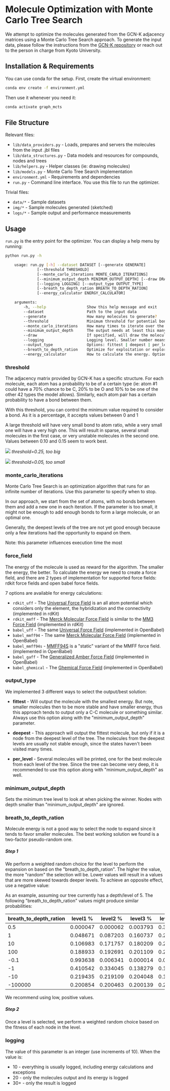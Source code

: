 # Molecule Optimization with Monte Carlo Tree Search

We attempt to optimize the molecules generated from the GCN-K adjacency matrices using a Monte Carlo Tree Search approach.
To generate the input data, please follow the instructions from the [GCN-K repository](https://github.com/clinfo/GraphCNN)
or reach out to the person in charge from Kyoto University.

## Installation & Requirements

You can use conda for the setup. First, create the virtual environment:
```bash
conda env create -f environment.yml
```

Then use it whenever you need it:
```bash
conda activate graph_mcts
```

## File Structure

Relevant files:
- `lib/data_providers.py` - Loads, prepares and servers the molecules from the input .jbl files
- `lib/data_structures.py` - Data models and resources for compounds, nodes and trees
- `lib/helpers.py` - Helper classes (ie: drawing molecules)
- `lib/models.py` - Monte Carlo Tree Search implementation
- `environment.yml` - Requirements and dependencies
- `run.py` - Command line interface. You use this file to run the optimizer.

Trivial files:
- `data/*` - Sample datasets
- `img/*` - Sample molecules generated (sketched)
- `logs/*` - Sample output and performance measurements

## Usage

`run.py` is the entry point for the optimizer. You can display a help menu by running:
```bash
python run.py -h

    usage: run.py [-h] --dataset DATASET [--generate GENERATE]
              [--threshold THRESHOLD]
              [--monte_carlo_iterations MONTE_CARLO_ITERATIONS]
              [--minimum_output_depth MINIMUM_OUTPUT_DEPTH] [--draw DRAW]
              [--logging LOGGING] [--output_type OUTPUT_TYPE]
              [--breath_to_depth_ration BREATH_TO_DEPTH_RATION]
              [--energy_calculator ENERGY_CALCULATOR]

    arguments:
        -h, --help                  Show this help message and exit
        --dataset                   Path to the input data
        --generate                  How many molecules to generate?
        --threshold                 Minimum threshold for potential bonds
        --monte_carlo_iterations    How many times to iterate over the tree
        --minimum_output_depth      The output needs at least this many bonds
        --draw                      If specified, will draw the molecules to this folder
        --logging                   Logging level. Smaller number means more logs
        --output_type               Options: fittest | deepest | per_level
        --breath_to_depth_ration    Optimize for exploitation or exploration
        --energy_calculator         How to calculate the energy. Options: rdkit_uff | rdkit_mmff | babel_uff | babel_mmff94 | babel_mmff94s | babel_gaff | babel_ghemical

```

### threshold

The adjacency matrix provided by GCN-K has a specific structure. For each molecule, each atom has a probability
to be of a certain type (ie: atom #1 could have a 70% chance to be C, 20% to be O and 10% to be one of the other 
42 types the model allows). Similarly, each atom pair has a certain probability to have a bond between them.

With this threshold, you can control the minimum value required to consider a bond. As it is a percentage, 
it accepts values between 0 and 1

A large threshold will have very small bond to atom ratio, while a very small one will have a very high one. This
will result in sparse, several small molecules in the first case, or very unstable molecules in the second one. 
Values between 0.10 and 0.15 seem to work best.

![](img/15664526171860650.png)
*threshold=0.25, too big*

![](img/15664525442788234.png)
*threshold=0.05, too small*

### monte_carlo_iterations
Monte Carlo Tree Search is an optimization algorithm that runs for an infinite number of iterations. 
Use this parameter to specify when to stop.

In our approach, we start from the set of atoms, with no bonds between them and add a new one in each iteration.
If the parameter is too small, it might not be enough to add enough bonds to form a large molecule, or an optimal one.

Generally, the deepest levels of the tree are not yet good enough because only a few iterations had the opportunity 
to expand on them.

Note: this parameter influences execution time the most

### force_field
The energy of the molecule is used as reward for the algorithm. The smaller the energy, the better.
To calculate the energy we need to create a force field, and there are 2 types of implementation for 
supported force fields: rdkit force fields and open babel force fields.


7 options are available for energy calculations:

- `rdkit_uff` - The [Universal Force Field](https://doi.org/10.1021/ja00051a040) is an all atom potential which considers 
only the element, the hybridization and the connectivity (implemented in rdKit)
- `rdkit_mmff` - The [Merck Molecular Force Field](https://doi.org/10.1002/(SICI)1096-987X(199604)17:5/6<490::AID-JCC1>3.0.CO;2-P) 
is similar to the [MM3 Force Field](https://doi.org/10.1021/ja00205a001) (implemented in rdKit)
- `babel_uff` - The same [Universal Force Field](https://doi.org/10.1021/ja00051a040) (implemented in OpenBabel)
- `babel_mmff94` - The same [Merck Molecular Force Field](https://doi.org/10.1002/(SICI)1096-987X(199604)17:5/6<490::AID-JCC1>3.0.CO;2-P)
(implemented in OpenBabel)
- `babel_mmff94s` - [MMFF94S](https://doi.org/10.1002/(SICI)1096-987X(199905)20:7%3C720::AID-JCC7%3E3.0.CO;2-X) is 
a "static" variant of the MMFF force field. (implemented in OpenBabel)
- `babel_gaff` - The [Generalized Amber Force Field](https://doi.org/10.1002/jcc.20035) (implemented in OpenBabel)
- `babel_ghemical` - The [Ghemical Force Field](https://open-babel.readthedocs.io/en/latest/Forcefields/ghemical.html) (implemented in OpenBabel)



 
### output_type
We implemented 3 different ways to select the output/best solution:

- **fittest** - Will output the molecule with the smallest energy. But note, smaller molecules then to be 
more stable and have smaller energy, thus this approach tends to output only a C-C molecule or something similar. 
Always use this option along with the "minimum_output_depth" parameter. 

- **deepest** - This approach will output the fittest molecule, but only if it is a node from the deepest level 
of the tree. The molecules from the deepest levels are usually not stable enough, since the states haven't 
been visited many times.

- **per_level** - Several molecules will be printed, one for the best molecule from each level of the tree. 
Since the tree can become very deep, it is recommended to use this option along with "minimum_output_depth" as well.    

### minimum_output_depth
Sets the minimum tree level to look at when picking the winner. 
Nodes with depth smaller than "minimum_output_depth" are ignored.

### breath_to_depth_ration
Molecule energy is not a good way to select the node to expand since it tends to favor smaller molecules.
The best working solution we found is a two-factor pseudo-random one.

##### Step 1
We perform a weighted random choice for the level to perform the expansion on based on the "breath_to_depth_ration".
The higher the value, the more "random" the selection will be. Lower values will result in a values that are 
more skewed towards deeper levels. To achieve an opposite effect, use a negative value:

As an example, assuming our tree currently has a depth/level of 5. The following "breath_to_depth_ration" values might
produce similar probabilities:

breath_to_depth_ration | level1 % | level2 % | level3 % | level4 % | level5 % |
| -------------------- | -------- | -------- | -------- | -------- | -------- |
| 0.5                  | 0.000047 | 0.000062 | 0.003793 | 0.360444 | 0.635651 |
| 1                    | 0.048671 | 0.087203 | 0.160737 | 0.291216 | 0.412170 |
| 10                   | 0.106983 | 0.171757 | 0.180209 | 0.217732 | 0.323316 |
| 100                  | 0.188933 | 0.192691 | 0.201109 | 0.208459 | 0.208805 |
| -0.1                 | 0.993638 | 0.006341 | 0.000014 | 0.000006 | 0        |
| -1                   | 0.410542 | 0.334045 | 0.138279 | 0.111738 | 0.005394 |
| -10                  | 0.219435 | 0.219109 | 0.204048 | 0.184172 | 0.173234 |
| -100000              | 0.200854 | 0.200463 | 0.200139 | 0.200045 | 0.198496 |

We recommend using low, positive values.

##### Step 2
Once a level is selected, we perform a weighted random choice based on the fitness of each node in the level.

### logging
The value of this parameter is an integer (use increments of 10). When the value is:
- 10 - everything is usually logged, including energy calculations and exceptions
- 20 - only the molecules output and its energy is logged
- 30+ - only the result is logged

